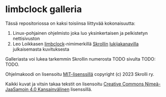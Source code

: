 # limbclock galleria

Tässä repositoriossa on kaksi toisiinsa liittyvää kokonaisuutta:

1. Linux-pohjainen ohjelmisto joka luo yksinkertaisen ja pelkistetyn nettisivuston
2. Leo Loikkasen [limbclock](https://limbclock.itch.io/)-nimimerkillä [Skrollin](https://skrolli.fi/) [lukijakanavilla](https://skrolli.fi/lukijakanavat/) julkaisemasta kuvituksesta

Galleriasta voi lukea tarkemmin Skrollin numerosta TODO sivulta TODO: TODO.

Ohjelmakoodi on lisensoitu [MIT-lisenssillä](https://fi.wikipedia.org/wiki/MIT-lisenssi) copyright (c) 2023 Skrolli ry.

Kaikki kuvat ja vitsin takaa tekstit on lisensoitu [Creative Commons Nimeä-JaaSamoin 4.0 Kansainvälinen](http://creativecommons.org/licenses/by-sa/4.0/deed.fi) lisenssillä.
